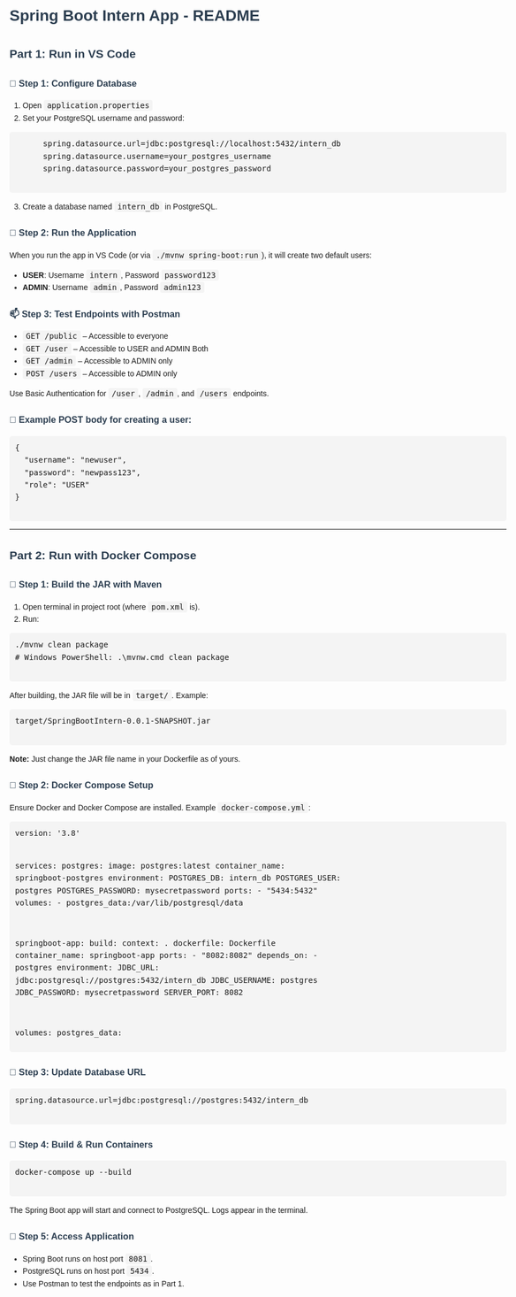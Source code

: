 <!DOCTYPE html>
<html lang="en">
<head>
  <meta charset="UTF-8">
  <title>Spring Boot Intern App README</title>
  <style>
    body {
      font-family: Arial, sans-serif;
      line-height: 1.6;
      max-width: 900px;
      margin: 20px auto;
      padding: 10px;
    }
    h1, h2, h3 {
      color: #2c3e50;
    }
    code {
      background-color: #f4f4f4; 
      padding: 2px 6px;
      border-radius: 4px;
      font-size: 14px;
    }
    pre {
      background-color: #f4f4f4;
      padding: 10px;
      overflow-x: auto;
      border-radius: 5px;
    }
  </style>
</head>
<body>

  <h1>Spring Boot Intern App - README</h1>

  <h2>Part 1: Run in VS Code</h2>

  <h3>🔧 Step 1: Configure Database</h3>
  <ol>
    <li>Open <code>application.properties</code></li>
    <li>Set your PostgreSQL username and password:</li>
  </ol>
  <pre>
      spring.datasource.url=jdbc:postgresql://localhost:5432/intern_db
      spring.datasource.username=your_postgres_username
      spring.datasource.password=your_postgres_password
  </pre>
  <ol start="3">
    <li>Create a database named <code>intern_db</code> in PostgreSQL.</li>
  </ol>

  <h3>🚀 Step 2: Run the Application</h3>
  <p>When you run the app in VS Code (or via <code>./mvnw spring-boot:run</code>), it will create two default users:</p>
  <ul>
    <li><strong>USER</strong>: Username <code>intern</code>, Password <code>password123</code></li>
    <li><strong>ADMIN</strong>: Username <code>admin</code>, Password <code>admin123</code></li>
  </ul>

  <h3>📫 Step 3: Test Endpoints with Postman</h3>
  <ul>
    <li><code>GET /public</code> – Accessible to everyone</li>
    <li><code>GET /user</code> – Accessible to USER and ADMIN Both</li>
    <li><code>GET /admin</code> – Accessible to ADMIN only</li>
    <li><code>POST /users</code> – Accessible to ADMIN only</li>
  </ul>
  <p>Use Basic Authentication for <code>/user</code>, <code>/admin</code>, and <code>/users</code> endpoints.</p>

  <h3>📝 Example POST body for creating a user:</h3>
  <pre>
{
  "username": "newuser",
  "password": "newpass123",
  "role": "USER"
}
  </pre>

  <hr>

  <h2>Part 2: Run with Docker Compose</h2>

  <h3>🐳 Step 1: Build the JAR with Maven</h3>
  <ol>
    <li>Open terminal in project root (where <code>pom.xml</code> is).</li>
    <li>Run:</li>
  </ol>
  <pre>
./mvnw clean package
# Windows PowerShell: .\mvnw.cmd clean package
  </pre>
  <p>After building, the JAR file will be in <code>target/</code>. Example:</p>
  <pre>
target/SpringBootIntern-0.0.1-SNAPSHOT.jar
  </pre>
  <p><strong>Note:</strong> Just change the JAR file name in your Dockerfile as of yours.</p>

  <h3>🐳 Step 2: Docker Compose Setup</h3>
  <p>Ensure Docker and Docker Compose are installed. Example <code>docker-compose.yml</code>:</p>
  <pre>
version: '3.8'

services:
  postgres:
    image: postgres:latest
    container_name: springboot-postgres
    environment:
      POSTGRES_DB: intern_db
      POSTGRES_USER: postgres
      POSTGRES_PASSWORD: mysecretpassword
    ports:
      - "5434:5432"
    volumes:
      - postgres_data:/var/lib/postgresql/data

  springboot-app:
    build:
      context: .
      dockerfile: Dockerfile
    container_name: springboot-app
    ports:
      - "8082:8082"
    depends_on:
      - postgres
    environment:
      JDBC_URL: jdbc:postgresql://postgres:5432/intern_db
      JDBC_USERNAME: postgres
      JDBC_PASSWORD: mysecretpassword
      SERVER_PORT: 8082

volumes:
  postgres_data:
  </pre>

  <h3>🐳 Step 3: Update Database URL</h3>
  <pre>
spring.datasource.url=jdbc:postgresql://postgres:5432/intern_db
  </pre>

  <h3>🐳 Step 4: Build & Run Containers</h3>
  <pre>
docker-compose up --build
  </pre>
  <p>The Spring Boot app will start and connect to PostgreSQL. Logs appear in the terminal.</p>

  <h3>🐳 Step 5: Access Application</h3>
  <ul>
    <li>Spring Boot runs on host port <code>8081</code>.</li>
    <li>PostgreSQL runs on host port <code>5434</code>.</li>
    <li>Use Postman to test the endpoints as in Part 1.</li>
  </ul>

</body>
</html>
